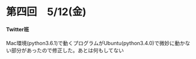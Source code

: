 # 第四回　5/12(金)

#### Twitter班
Mac環境(python3.6.1)で動くプログラムがUbuntu(python3.4.0)で微妙に動かない部分があったので修正した。あとは何もしてない
